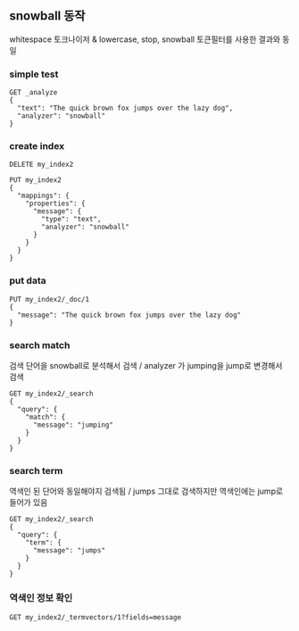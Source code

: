 

## snowball 동작 
whitespace 토크나이저 & lowercase, stop, snowball 토큰필터를 사용한 결과와 동일


### simple test
```
GET _analyze
{
  "text": "The quick brown fox jumps over the lazy dog",
  "analyzer": "snowball"
}
```

### create index
```
DELETE my_index2

PUT my_index2
{
  "mappings": {
    "properties": {
      "message": {
        "type": "text",
        "analyzer": "snowball"
      }
    }
  }
}
```

### put data
```
PUT my_index2/_doc/1
{
  "message": "The quick brown fox jumps over the lazy dog"
}
```

### search match     
검색 단어을 snowball로 분석해서 검색 / analyzer 가 jumping을 jump로 변경해서 검색
```
GET my_index2/_search
{
  "query": {
    "match": {
      "message": "jumping"
    }
  }
}
```

### search term   
역색인 된 단어와 동일해야지 검색됨 / jumps 그대로 검색하지만 역색인에는 jump로 들어가 있음
```
GET my_index2/_search
{
  "query": {
    "term": {
      "message": "jumps"
    }
  }
}
```

### 역색인 정보 확인 
```
GET my_index2/_termvectors/1?fields=message
```






